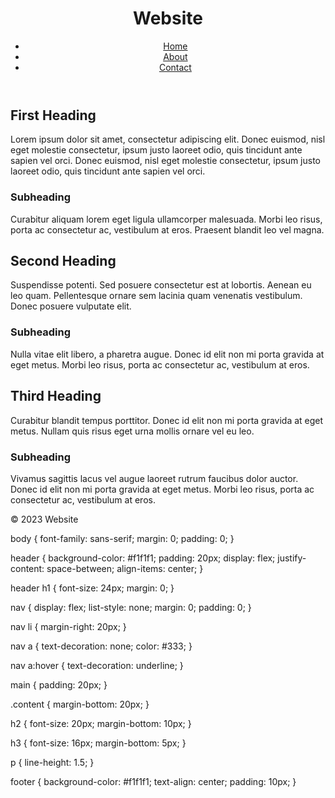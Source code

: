 <!DOCTYPE html>
<html lang="en">
<head>
    <meta charset="UTF-8">
    <meta name="viewport" content="width=device-width, initial-scale=1.0">
    <title>Website</title>
    <link rel="stylesheet" href="style.css">
</head>
<body>
    <header>
        <h1>Website</h1>
        <nav>
            <ul>
                <li><a href="#">Home</a></li>
                <li><a href="#">About</a></li>
                <li><a href="#">Contact</a></li>
            </ul>
        </nav>
    </header>
    <main>
        <section class="content">
            <h2>First Heading</h2>
            <p>Lorem ipsum dolor sit amet, consectetur adipiscing elit. Donec euismod, nisl eget molestie consectetur, ipsum justo laoreet odio, quis tincidunt ante sapien vel orci. Donec euismod, nisl eget molestie consectetur, ipsum justo laoreet odio, quis tincidunt ante sapien vel orci.</p>
            <h3>Subheading</h3>
            <p>Curabitur aliquam lorem eget ligula ullamcorper malesuada. Morbi leo risus, porta ac consectetur ac, vestibulum at eros. Praesent blandit leo vel magna.</p>
        </section>
        <section class="content">
            <h2>Second Heading</h2>
            <p>Suspendisse potenti. Sed posuere consectetur est at lobortis. Aenean eu leo quam. Pellentesque ornare sem lacinia quam venenatis vestibulum. Donec posuere vulputate elit.</p>
            <h3>Subheading</h3>
            <p>Nulla vitae elit libero, a pharetra augue. Donec id elit non mi porta gravida at eget metus. Morbi leo risus, porta ac consectetur ac, vestibulum at eros.</p>
        </section>
        <section class="content">
            <h2>Third Heading</h2>
            <p>Curabitur blandit tempus porttitor. Donec id elit non mi porta gravida at eget metus. Nullam quis risus eget urna mollis ornare vel eu leo.</p>
            <h3>Subheading</h3>
            <p>Vivamus sagittis lacus vel augue laoreet rutrum faucibus dolor auctor. Donec id elit non mi porta gravida at eget metus. Morbi leo risus, porta ac consectetur ac, vestibulum at eros.</p>
        </section>
    </main>
    <footer>
        <p>&copy; 2023 Website</p>
    </footer>
</body>
</html>

body {
    font-family: sans-serif;
    margin: 0;
    padding: 0;
}

header {
    background-color: #f1f1f1;
    padding: 20px;
    display: flex;
    justify-content: space-between;
    align-items: center;
}

header h1 {
    font-size: 24px;
    margin: 0;
}

nav {
    display: flex;
    list-style: none;
    margin: 0;
    padding: 0;
}

nav li {
    margin-right: 20px;
}

nav a {
    text-decoration: none;
    color: #333;
}

nav a:hover {
    text-decoration: underline;
}

main {
    padding: 20px;
}

.content {
    margin-bottom: 20px;
}

h2 {
    font-size: 20px;
    margin-bottom: 10px;
}

h3 {
    font-size: 16px;
    margin-bottom: 5px;
}

p {
    line-height: 1.5;
}

footer {
    background-color: #f1f1f1;
    text-align: center;
    padding: 10px;
}
